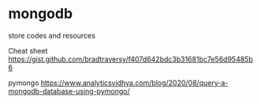 # mongodb
store codes and resources

Cheat sheet
https://gist.github.com/bradtraversy/f407d642bdc3b31681bc7e56d95485b6

pymongo
https://www.analyticsvidhya.com/blog/2020/08/query-a-mongodb-database-using-pymongo/

